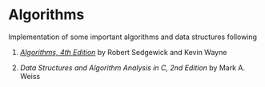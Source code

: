 # Algorithms

Implementation of some important algorithms and data structures following

1. [*Algorithms, 4th Edition*](https://algs4.cs.princeton.edu/home/) by Robert Sedgewick and Kevin Wayne

2. *Data Structures and Algorithm Analysis in C, 2nd Edition* by Mark A. Weiss
